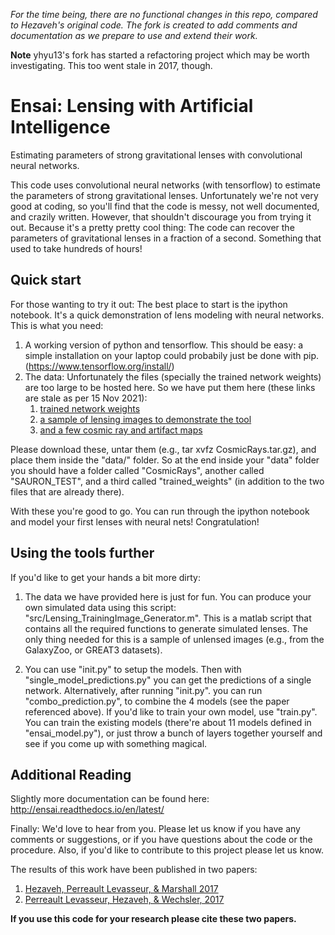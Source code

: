 *For the time being, there are no functional changes in this repo, compared to Hezaveh's original code.  The fork is created to add comments and documentation as we prepare to use and extend their work.*

**Note** yhyu13's fork has started a refactoring project which may be worth investigating.  This too went stale in 2017, though.

# Ensai: Lensing with Artificial Intelligence 
Estimating parameters of strong gravitational lenses with convolutional neural networks.

This code uses convolutional neural networks (with tensorflow) to estimate the parameters of strong gravitational lenses. Unfortunately we're not very good at coding, so you'll find that the code is messy, not well documented, and crazily written. However, that shouldn't discourage you from trying it out. Because it's a pretty pretty cool thing: The code can recover the parameters of gravitational lenses in a fraction of a second. Something that used to take hundreds of hours!


## Quick start

For those wanting to try it out: The best place to start is the ipython notebook. It's a quick demonstration of lens modeling with neural networks. 
This is what you need:
1) A working version of python and tensorflow. This should be easy: a simple installation on your laptop could probabily just be done with pip. (https://www.tensorflow.org/install/)
2) The data: Unfortunately the files (specially the trained network weights) are too large to be hosted here. So we have put them here (these links are stale as per 15 Nov 2021): 
    1.  [trained network weights](https://stanford.box.com/s/7wtkx1fr77156uec8h8apqm9my0aevpi) 
    2.  [a sample of lensing images to demonstrate the tool](https://stanford.box.com/s/tb2lpk824kee22ah3gz5b50trbp30vyx) 
    3.  [and a few cosmic ray and artifact maps](https://stanford.box.com/s/hn6l82pkmhm65xsls6g7tcjq63blj8v7)


Please download these, untar them (e.g., tar xvfz CosmicRays.tar.gz), and place them inside the "data/" folder. So at the end inside your "data" folder you should have a folder called "CosmicRays", another called "SAURON_TEST", and a third called "trained_weights" (in addition to the two files that are already there). 

With these you're good to go. You can run through the ipython notebook and model your first lenses with neural nets! Congratulation! 


## Using the tools further

If you'd like to get your hands a bit more dirty:
1) The data we have provided here is just for fun. You can produce your own simulated data using this script: "src/Lensing_TrainingImage_Generator.m". This is a matlab script that contains all the required functions to generate simulated lenses. The only thing needed for this is a sample of unlensed images (e.g., from the GalaxyZoo, or GREAT3 datasets). 

2) You can use "init.py" to setup the models. Then with "single_model_predictions.py" you can get the predictions of a single network. Alternatively, after running "init.py". you can run "combo_prediction.py", to combine the 4 models (see the paper referenced above). If you'd like to train your own model, use "train.py". You can train the existing models (there're about 11 models defined in "ensai_model.py"), or just throw a bunch of layers together yourself and see if you come up with something magical. 

## Additional Reading

Slightly more documentation can be found here: http://ensai.readthedocs.io/en/latest/

Finally: We'd love to hear from you.
Please let us know if you have any comments or suggestions,
or if you have questions about the code or the procedure. 
Also, if you'd like to contribute to this project please let us know.

The results of this work have been published in two papers:

1) [Hezaveh, Perreault Levasseur, & Marshall 2017](https://www.nature.com/articles/nature23463)
2) [Perreault Levasseur, Hezaveh, & Wechsler, 2017](https://iopscience.iop.org/article/10.3847/2041-8213/aa9704/meta)

**If you use this code for your research please cite these two papers.**

